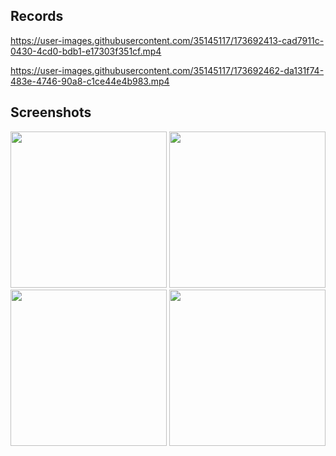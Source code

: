 ## Records

https://user-images.githubusercontent.com/35145117/173692413-cad7911c-0430-4cd0-bdb1-e17303f351cf.mp4



https://user-images.githubusercontent.com/35145117/173692462-da131f74-483e-4746-90a8-c1ce44e4b983.mp4

## Screenshots
<p float="left">
  <img src="https://user-images.githubusercontent.com/35145117/173696851-69a0d5ab-c26f-4578-bcfa-1eb3c3f98784.jpeg" width="250" />
   <img src="https://user-images.githubusercontent.com/35145117/173697177-44f2c214-cd26-41fa-a3a1-01b9cf964004.jpeg" width="250" />
   <img src="https://user-images.githubusercontent.com/35145117/173697188-b866f716-7717-420c-a16d-186828fa29a7.jpeg" width="250" />
   <img src="https://user-images.githubusercontent.com/35145117/173697142-134567ec-3399-47e1-a8ef-d268cd74ae3b.jpeg" width="250" />
  

</p>

